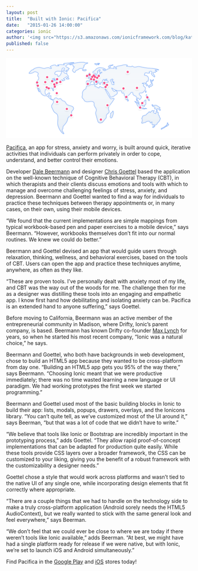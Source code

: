 ```yaml
---
layout: post
title:  "Built with Ionic: Pacifica"
date:   "2015-01-26 14:00:00"
categories: ionic
author: '<img src="https://s3.amazonaws.com/ionicframework.com/blog/katie-md.jpg" class="author-icon">Katie'
published: false
---
```


![Ionic Logos](/img/blog/community-header.png)

[Pacifica](http://thinkpacifica.com), an app for stress, anxiety and worry, is built around quick, iterative activities that individuals can perform privately in order to cope, understand, and better control their emotions.

Developer [Dale Beermann](https://twitter.com/beermann) and designer [Chris Goettel](https://twitter.com/chrisgoettel) based the application on the well-known technique of Cognitive Behavioral Therapy (CBT), in which therapists and their clients discuss emotions and tools with which to manage and overcome challenging feelings of stress, anxiety, and depression. Beermann and Goettel wanted to find a way for individuals to practice these techniques between therapy appointments or, in many cases, on their own, using their mobile devices.

“We found that the current implementations are simple mappings from typical workbook-based pen and paper exercises to a mobile device,” says Beermann. “However, workbooks themselves don’t fit into our normal routines. We knew we could do better.” 

<!-- more --> 

Beermann and Goettel devised an app that would guide users through relaxation, thinking, wellness, and behavioral exercises, based on the tools of CBT. Users can open the app and practice these techniques anytime, anywhere, as often as they like.

“These are proven tools. I’ve personally dealt with anxiety most of my life, and CBT was the way out of the woods for me. The challenge then for me as a designer was distilling these tools into an engaging and empathetic app. I know first hand how debilitating and isolating anxiety can be. Pacifica is an extended hand to anyone suffering,” says Goettel.

Before moving to California, Beermann was an active member of the entrepreneurial community in Madison, where Drifty, Ionic’s parent company, is based. Beermann has known Drifty co-founder [Max Lynch](https://twitter.com/maxlynch) for years, so when he started his most recent company, “Ionic was a natural choice,” he says.

Beermann and Goettel, who both have backgrounds in web development, chose to build an HTML5 app because they wanted to be cross-platform from day one. “Building an HTML5 app gets you 95% of the way there,” says Beermann. “Choosing Ionic meant that we were productive immediately; there was no time wasted learning a new language or UI paradigm. We had working prototypes the first week we started programming.”

Beermann and Goettel used most of the basic building blocks in Ionic to build their app: lists, modals, popups, drawers, overlays, and the Ionicons library. “You can’t quite tell, as we’ve customized most of the UI around it,” says Beerman, “but that was a lot of code that we didn’t have to write.”

“We believe that tools like Ionic or Bootstrap are incredibly important in the prototyping process,” adds Goettel. “They allow rapid proof-of-concept implementations that can be adapted for production quite easily. While these tools provide CSS layers over a broader framework, the CSS can be customized to your liking, giving you the benefit of a robust framework with the customizability a designer needs.”

Goettel chose a style that would work across platforms and wasn’t tied to the native UI of any single one, while incorporating design elements that fit correctly where appropriate. 

“There are a couple things that we had to handle on the technology side to make a truly cross-platform application (Android sorely needs the HTML5 AudioContext), but we really wanted to stick with the same general look and feel everywhere,” says Beerman.

“We don’t feel that we could ever be close to where we are today if there weren’t tools like Ionic available,” adds Beerman. “At best, we might have had a single platform ready for release if we were native, but with Ionic, we’re set to launch iOS and Android simultaneously.”

Find Pacifica in the [Google Play](https://play.google.com/store/apps/details?id=com.pacificalabs.pacifica) and [iOS](https://itunes.apple.com/us/app/pacifica/id922968861?mt=8) stores today!
